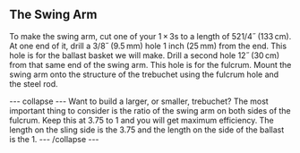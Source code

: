 ## The Swing Arm
To make the swing arm, cut one of your 1 × 3s to a length of 521/4˝ (133 cm). At one end of it, drill a 3/8˝ (9.5 mm) hole 1 inch (25 mm) from the end. This hole is for the ballast basket we will make. Drill a second hole 12˝ (30 cm) from that same end of the swing arm. This hole is for the fulcrum. Mount the swing arm onto the structure of the trebuchet using the fulcrum hole and the steel rod.

--- collapse ---
Want to build a larger, or smaller, trebuchet? The most important thing to consider is the ratio of the swing arm on both sides of the fulcrum. Keep this at 3.75 to 1 and you will get maximum efficiency. The length on the sling side is the 3.75 and the length on the side of the ballast is the 1. 
--- /collapse ---